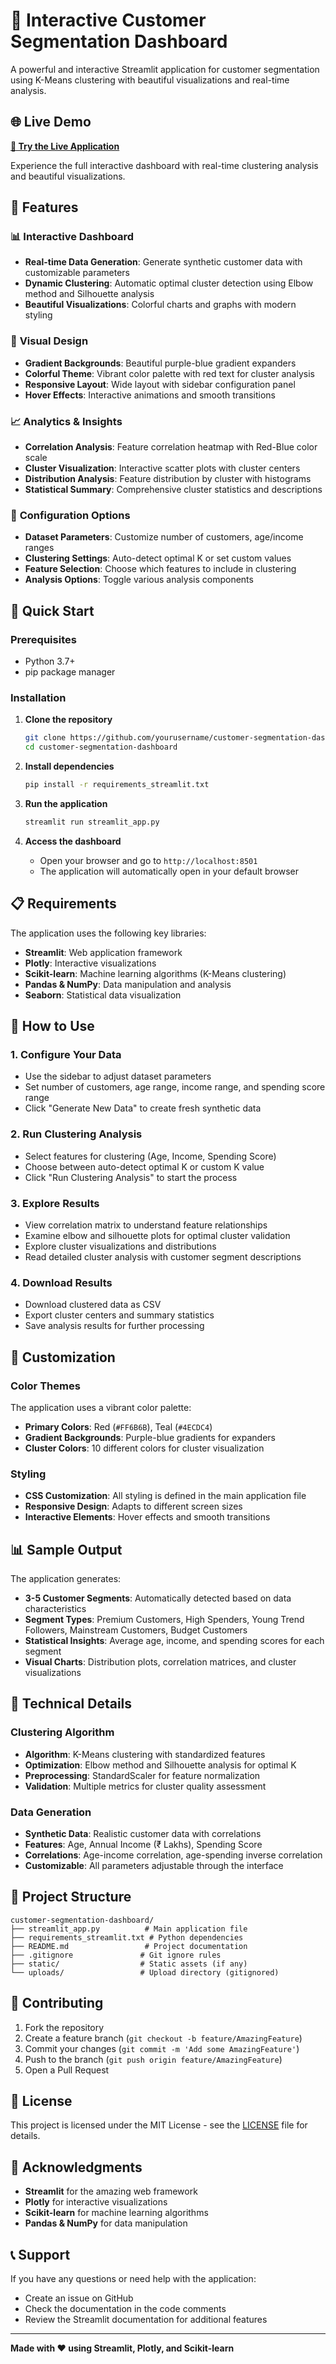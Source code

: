 # 🎯 Interactive Customer Segmentation Dashboard

A powerful and interactive Streamlit application for customer segmentation using K-Means clustering with beautiful visualizations and real-time analysis.

## 🌐 **Live Demo**

**[🚀 Try the Live Application](https://kmeans-customerlens.streamlit.app/)**

Experience the full interactive dashboard with real-time clustering analysis and beautiful visualizations.

## 🌟 Features

### 📊 **Interactive Dashboard**
- **Real-time Data Generation**: Generate synthetic customer data with customizable parameters
- **Dynamic Clustering**: Automatic optimal cluster detection using Elbow method and Silhouette analysis
- **Beautiful Visualizations**: Colorful charts and graphs with modern styling

### 🎨 **Visual Design**
- **Gradient Backgrounds**: Beautiful purple-blue gradient expanders
- **Colorful Theme**: Vibrant color palette with red text for cluster analysis
- **Responsive Layout**: Wide layout with sidebar configuration panel
- **Hover Effects**: Interactive animations and smooth transitions

### 📈 **Analytics & Insights**
- **Correlation Analysis**: Feature correlation heatmap with Red-Blue color scale
- **Cluster Visualization**: Interactive scatter plots with cluster centers
- **Distribution Analysis**: Feature distribution by cluster with histograms
- **Statistical Summary**: Comprehensive cluster statistics and descriptions

### 🔧 **Configuration Options**
- **Dataset Parameters**: Customize number of customers, age/income ranges
- **Clustering Settings**: Auto-detect optimal K or set custom values
- **Feature Selection**: Choose which features to include in clustering
- **Analysis Options**: Toggle various analysis components

## 🚀 Quick Start

### Prerequisites
- Python 3.7+
- pip package manager

### Installation

1. **Clone the repository**
   ```bash
   git clone https://github.com/yourusername/customer-segmentation-dashboard.git
   cd customer-segmentation-dashboard
   ```

2. **Install dependencies**
   ```bash
   pip install -r requirements_streamlit.txt
   ```

3. **Run the application**
   ```bash
   streamlit run streamlit_app.py
   ```

4. **Access the dashboard**
   - Open your browser and go to `http://localhost:8501`
   - The application will automatically open in your default browser

## 📋 Requirements

The application uses the following key libraries:
- **Streamlit**: Web application framework
- **Plotly**: Interactive visualizations
- **Scikit-learn**: Machine learning algorithms (K-Means clustering)
- **Pandas & NumPy**: Data manipulation and analysis
- **Seaborn**: Statistical data visualization

## 🎯 How to Use

### 1. **Configure Your Data**
   - Use the sidebar to adjust dataset parameters
   - Set number of customers, age range, income range, and spending score range
   - Click "Generate New Data" to create fresh synthetic data

### 2. **Run Clustering Analysis**
   - Select features for clustering (Age, Income, Spending Score)
   - Choose between auto-detect optimal K or custom K value
   - Click "Run Clustering Analysis" to start the process

### 3. **Explore Results**
   - View correlation matrix to understand feature relationships
   - Examine elbow and silhouette plots for optimal cluster validation
   - Explore cluster visualizations and distributions
   - Read detailed cluster analysis with customer segment descriptions

### 4. **Download Results**
   - Download clustered data as CSV
   - Export cluster centers and summary statistics
   - Save analysis results for further processing

## 🎨 Customization

### **Color Themes**
The application uses a vibrant color palette:
- **Primary Colors**: Red (`#FF6B6B`), Teal (`#4ECDC4`)
- **Gradient Backgrounds**: Purple-blue gradients for expanders
- **Cluster Colors**: 10 different colors for cluster visualization

### **Styling**
- **CSS Customization**: All styling is defined in the main application file
- **Responsive Design**: Adapts to different screen sizes
- **Interactive Elements**: Hover effects and smooth transitions

## 📊 Sample Output

The application generates:
- **3-5 Customer Segments**: Automatically detected based on data characteristics
- **Segment Types**: Premium Customers, High Spenders, Young Trend Followers, Mainstream Customers, Budget Customers
- **Statistical Insights**: Average age, income, and spending scores for each segment
- **Visual Charts**: Distribution plots, correlation matrices, and cluster visualizations

## 🔧 Technical Details

### **Clustering Algorithm**
- **Algorithm**: K-Means clustering with standardized features
- **Optimization**: Elbow method and Silhouette analysis for optimal K
- **Preprocessing**: StandardScaler for feature normalization
- **Validation**: Multiple metrics for cluster quality assessment

### **Data Generation**
- **Synthetic Data**: Realistic customer data with correlations
- **Features**: Age, Annual Income (₹ Lakhs), Spending Score
- **Correlations**: Age-income correlation, age-spending inverse correlation
- **Customizable**: All parameters adjustable through the interface

## 📁 Project Structure

```
customer-segmentation-dashboard/
├── streamlit_app.py          # Main application file
├── requirements_streamlit.txt # Python dependencies
├── README.md                 # Project documentation
├── .gitignore               # Git ignore rules
├── static/                  # Static assets (if any)
└── uploads/                 # Upload directory (gitignored)
```

## 🤝 Contributing

1. Fork the repository
2. Create a feature branch (`git checkout -b feature/AmazingFeature`)
3. Commit your changes (`git commit -m 'Add some AmazingFeature'`)
4. Push to the branch (`git push origin feature/AmazingFeature`)
5. Open a Pull Request

## 📝 License

This project is licensed under the MIT License - see the [LICENSE](LICENSE) file for details.

## 🙏 Acknowledgments

- **Streamlit** for the amazing web framework
- **Plotly** for interactive visualizations
- **Scikit-learn** for machine learning algorithms
- **Pandas & NumPy** for data manipulation

## 📞 Support

If you have any questions or need help with the application:
- Create an issue on GitHub
- Check the documentation in the code comments
- Review the Streamlit documentation for additional features

---

**Made with ❤️ using Streamlit, Plotly, and Scikit-learn** 